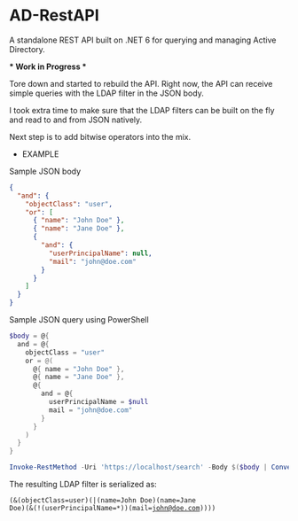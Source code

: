 # AD-RestAPI
A standalone REST API built on .NET 6 for querying and managing Active Directory.

__* Work in Progress *__

Tore down and started to rebuild the API.
Right now, the API can receive simple queries with the LDAP filter in the JSON body.

I took extra time to make sure that the LDAP filters can be built on the fly and read to and from JSON natively.

Next step is to add bitwise operators into the mix.

* EXAMPLE

Sample JSON body
```JSON
{
  "and": {
    "objectClass": "user",
    "or": [
      { "name": "John Doe" },
      { "name": "Jane Doe" },
      {
        "and": {
          "userPrincipalName": null,
          "mail": "john@doe.com"
        }
      }
    ]
  }
}
```

Sample JSON query using PowerShell
```PowerShell
$body = @{
  and = @{
    objectClass = "user"
    or = @(
      @{ name = "John Doe" },
      @{ name = "Jane Doe" },
      @{ 
        and = @{
          userPrincipalName = $null
          mail = "john@doe.com"
        }
      }
    )
  }
}

Invoke-RestMethod -Uri 'https://localhost/search' -Body $($body | ConvertTo-Json -Depth 4)
```

The resulting LDAP filter is serialized as:

<code>(&(objectClass=user)(|(name=John Doe)(name=Jane Doe)(&(!(userPrincipalName=*))(mail=john@doe.com))))</code>
